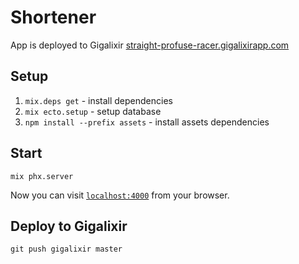 # Shortener

App is deployed to Gigalixir [straight-profuse-racer.gigalixirapp.com](https://straight-profuse-racer.gigalixirapp.com/)

## Setup

1. `mix.deps get` - install dependencies
2. `mix ecto.setup` - setup database
3. `npm install --prefix assets` - install assets dependencies

## Start

```
mix phx.server
```

Now you can visit [`localhost:4000`](http://localhost:4000) from your browser.

## Deploy to Gigalixir

```
git push gigalixir master
```
